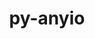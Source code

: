 ---
title: "py-anyio"
layout: cache
categories: [package, v0.20.1]
meta: {"versions": ["3.6.1"], "compilers": ["gcc@=11.1.0", "gcc@=11.3.0"], "oss": ["ubuntu20.04", "ubuntu22.04"], "platforms": ["linux"], "targets": ["ppc64le", "x86_64_v3"], "stacks": ["data-vis-sdk", "e4s", "e4s-power", "ml-linux-x86_64-cpu", "ml-linux-x86_64-cuda", "root"], "num_specs": 9, "num_specs_by_stack": {"e4s-power": 2, "root": 9, "data-vis-sdk": 4, "e4s": 2, "ml-linux-x86_64-cpu": 1, "ml-linux-x86_64-cuda": 1}}
spec_details: [{"hash": "63h5yvs752iwtpznwckhhqejjpbhloli", "compiler": "gcc@=11.1.0", "versions": ["3.6.1"], "os": "ubuntu20.04", "platform": "linux", "target": "ppc64le", "variants": ["build_system=python_pip"], "stacks": ["e4s-power", "root"], "size": "-", "tarball": "https://binaries.spack.io/v0.20.1/build_cache/linux-ubuntu20.04-ppc64le/gcc-11.1.0/py-anyio-3.6.1/linux-ubuntu20.04-ppc64le-gcc-11.1.0-py-anyio-3.6.1-63h5yvs752iwtpznwckhhqejjpbhloli.spack"}, {"hash": "dtvl7mouqzc7xmx2zyihyyrqqgujls62", "compiler": "gcc@=11.1.0", "versions": ["3.6.1"], "os": "ubuntu20.04", "platform": "linux", "target": "ppc64le", "variants": ["build_system=python_pip"], "stacks": ["e4s-power", "root"], "size": "-", "tarball": "https://binaries.spack.io/v0.20.1/build_cache/linux-ubuntu20.04-ppc64le/gcc-11.1.0/py-anyio-3.6.1/linux-ubuntu20.04-ppc64le-gcc-11.1.0-py-anyio-3.6.1-dtvl7mouqzc7xmx2zyihyyrqqgujls62.spack"}, {"hash": "arohmziszbog4lmruq7ds4lonbrh2cup", "compiler": "gcc@=11.1.0", "versions": ["3.6.1"], "os": "ubuntu20.04", "platform": "linux", "target": "x86_64_v3", "variants": ["build_system=python_pip"], "stacks": ["root", "data-vis-sdk"], "size": "-", "tarball": "https://binaries.spack.io/v0.20.1/build_cache/linux-ubuntu20.04-x86_64_v3/gcc-11.1.0/py-anyio-3.6.1/linux-ubuntu20.04-x86_64_v3-gcc-11.1.0-py-anyio-3.6.1-arohmziszbog4lmruq7ds4lonbrh2cup.spack"}, {"hash": "v6ugrw4ewfcogbocioqvk7m7ehjhq4o7", "compiler": "gcc@=11.1.0", "versions": ["3.6.1"], "os": "ubuntu20.04", "platform": "linux", "target": "x86_64_v3", "variants": ["build_system=python_pip"], "stacks": ["root", "data-vis-sdk"], "size": "-", "tarball": "https://binaries.spack.io/v0.20.1/build_cache/linux-ubuntu20.04-x86_64_v3/gcc-11.1.0/py-anyio-3.6.1/linux-ubuntu20.04-x86_64_v3-gcc-11.1.0-py-anyio-3.6.1-v6ugrw4ewfcogbocioqvk7m7ehjhq4o7.spack"}, {"hash": "xawdj3sgjgygn7kpex5lkkyfykn3bs6m", "compiler": "gcc@=11.1.0", "versions": ["3.6.1"], "os": "ubuntu20.04", "platform": "linux", "target": "x86_64_v3", "variants": ["build_system=python_pip"], "stacks": ["root", "e4s"], "size": "-", "tarball": "https://binaries.spack.io/v0.20.1/build_cache/linux-ubuntu20.04-x86_64_v3/gcc-11.1.0/py-anyio-3.6.1/linux-ubuntu20.04-x86_64_v3-gcc-11.1.0-py-anyio-3.6.1-xawdj3sgjgygn7kpex5lkkyfykn3bs6m.spack"}, {"hash": "ohhw42p7y336iqnrgdpxw42geplbynqb", "compiler": "gcc@=11.1.0", "versions": ["3.6.1"], "os": "ubuntu20.04", "platform": "linux", "target": "x86_64_v3", "variants": ["build_system=python_pip"], "stacks": ["root", "data-vis-sdk"], "size": "-", "tarball": "https://binaries.spack.io/v0.20.1/build_cache/linux-ubuntu20.04-x86_64_v3/gcc-11.1.0/py-anyio-3.6.1/linux-ubuntu20.04-x86_64_v3-gcc-11.1.0-py-anyio-3.6.1-ohhw42p7y336iqnrgdpxw42geplbynqb.spack"}, {"hash": "ckadde5afkyx6olara33lz6byvcxi4wk", "compiler": "gcc@=11.1.0", "versions": ["3.6.1"], "os": "ubuntu20.04", "platform": "linux", "target": "x86_64_v3", "variants": ["build_system=python_pip"], "stacks": ["root", "data-vis-sdk"], "size": "-", "tarball": "https://binaries.spack.io/v0.20.1/build_cache/linux-ubuntu20.04-x86_64_v3/gcc-11.1.0/py-anyio-3.6.1/linux-ubuntu20.04-x86_64_v3-gcc-11.1.0-py-anyio-3.6.1-ckadde5afkyx6olara33lz6byvcxi4wk.spack"}, {"hash": "75sz45nwutslrzxsltbj74amngqmoxug", "compiler": "gcc@=11.1.0", "versions": ["3.6.1"], "os": "ubuntu20.04", "platform": "linux", "target": "x86_64_v3", "variants": ["build_system=python_pip"], "stacks": ["root", "e4s"], "size": "-", "tarball": "https://binaries.spack.io/v0.20.1/build_cache/linux-ubuntu20.04-x86_64_v3/gcc-11.1.0/py-anyio-3.6.1/linux-ubuntu20.04-x86_64_v3-gcc-11.1.0-py-anyio-3.6.1-75sz45nwutslrzxsltbj74amngqmoxug.spack"}, {"hash": "4z7wmupoakaz5676ysh2f6uclmynx642", "compiler": "gcc@=11.3.0", "versions": ["3.6.1"], "os": "ubuntu22.04", "platform": "linux", "target": "x86_64_v3", "variants": ["build_system=python_pip"], "stacks": ["ml-linux-x86_64-cpu", "root", "ml-linux-x86_64-cuda"], "size": "-", "tarball": "https://binaries.spack.io/v0.20.1/build_cache/linux-ubuntu22.04-x86_64_v3/gcc-11.3.0/py-anyio-3.6.1/linux-ubuntu22.04-x86_64_v3-gcc-11.3.0-py-anyio-3.6.1-4z7wmupoakaz5676ysh2f6uclmynx642.spack"}]
---